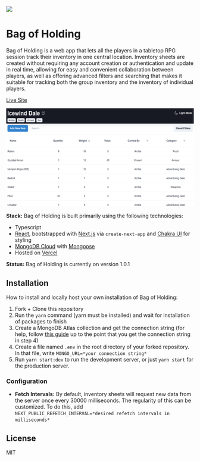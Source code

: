 ![](/assets/images/GitHub_Banner.png?raw=true)

# Bag of Holding

Bag of Holding is a web app that lets all the players in a  tabletop RPG session track their inventory in one central location. Inventory sheets are created without requiring any account creation or authentication and update in real time, allowing for easy and convenient collaboration between players, as well as offering advanced filters and searching that makes it suitable for tracking both the group inventory and the inventory of individual players. 

[Live Site](https://www.bagofholding.cloud/)

![](/public/ogImages/ogSheet.png?raw=true)

**Stack:** Bag of Holding is built primarily using the following technologies:

- Typescript
- [React](https://github.com/facebook/react), bootstrapped with [Next.js](https://github.com/vercel/next.js/) via `create-next-app` and [Chakra UI](https://github.com/chakra-ui/chakra-ui/) for styling
- [MongoDB Cloud](https://www.mongodb.com/cloud) with [Mongoose](https://github.com/Automattic/mongoose)
- Hosted on [Vercel](https://vercel.com/)

**Status:** Bag of Holding is currently on version 1.0.1

## Installation

How to install and locally host your own installation of Bag of Holding:

1. Fork + Clone this repository
2. Run the `yarn` command (yarn must be installed) and wait for installation of packages to finish
3. Create a MongoDB Atlas collection and get the connection string (for help, follow [this guide](https://dev.to/dalalrohit/how-to-connect-to-mongodb-atlas-using-node-js-k9i) up to the point that you get the connection string in step 4)
4. Create a file named `.env` in the root directory of your forked repository. In that file, write `MONGO_URL=*your connection string*`
5. Run `yarn start:dev` to run the development server, or just `yarn start` for the production server.

### Configuration

- **Fetch Intervals:** By default, inventory sheets will request new data from the server once every 30000 milliseconds. The regularity of this can be customized. To do this, add `NEXT_PUBLIC_REFETCH_INTERVAL=*desired refetch intervals in milliseconds*`

## License

MIT